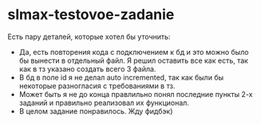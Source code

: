 # slmax-testovoe-zadanie
Есть пару деталей, которые хотел бы уточнить:
- Да, есть повторения кода с подключением к бд и это можно было бы вынести в отдельный файл. Я решил оставить все как есть, так как в тз указано создать всего 3 файла.
- В бд в поле id я не делал auto incremented, так как были бы некоторые разногласия с требованиями в тз.
- Может быть я не до конца правлильно понял последние пункты 2-х заданий и правильно реализовал их функционал.
- В целом задание понравилось. Жду фидбэк)
